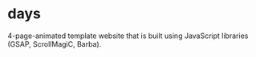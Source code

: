 # days
4-page-animated template website that is built using JavaScript libraries (GSAP, ScrollMagiC, Barba).
